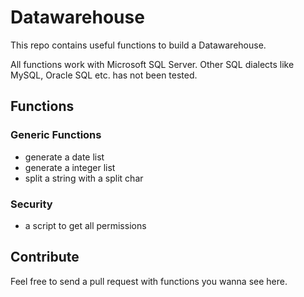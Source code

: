 Datawarehouse
=============
This repo contains useful functions to build a Datawarehouse.

All functions work with Microsoft SQL Server. Other SQL dialects like MySQL, Oracle SQL etc. has not been tested.

Functions
---------
### Generic Functions
* generate a date list
* generate a integer list
* split a string with a split char

### Security
* a script to get all permissions

Contribute
----------
Feel free to send a pull request with functions you wanna see here.
